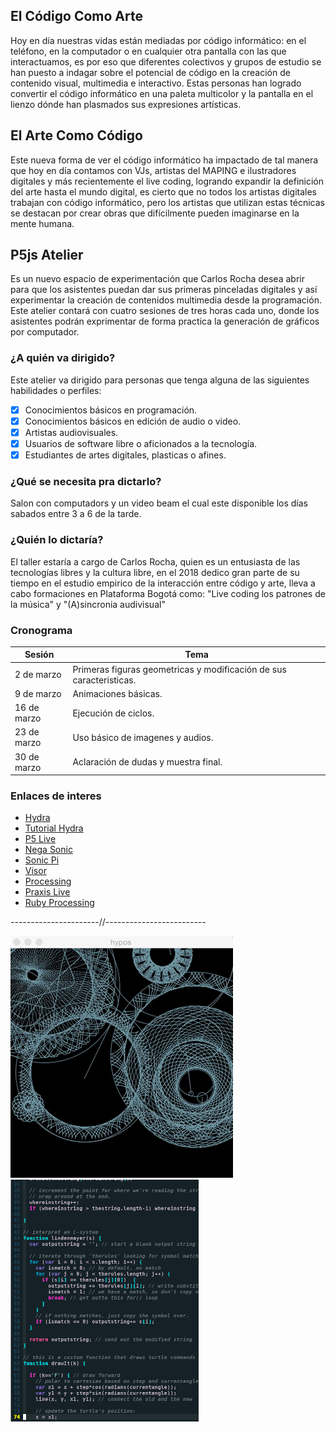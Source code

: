 ## El Código Como Arte

Hoy en día nuestras vidas están mediadas por código informático: en el teléfono, en la computador o en cualquier otra pantalla con las que interactuamos, es por eso que diferentes colectivos y grupos de estudio se han puesto a indagar sobre el potencial de código en la creación de contenido visual, multimedia e interactivo.
Estas personas han logrado convertir el código informático en una paleta multicolor y la pantalla en el lienzo dónde han plasmados sus expresiones artísticas.

## El Arte Como Código

Este nueva forma de ver el código informático ha impactado de tal manera que hoy en día contamos con VJs, artistas del MAPING e ilustradores digitales y más recientemente el live coding, logrando expandir la definición del arte hasta el mundo digital, es cierto que no todos los artistas digitales trabajan con código informático, pero los artistas que utilizan estas técnicas se destacan por crear obras que difícilmente pueden imaginarse en la mente humana.

## P5js Atelier

Es un nuevo espacio de experimentación que Carlos Rocha desea abrir para que los asistentes puedan dar sus primeras pinceladas digitales y así experimentar la creación de contenidos multimedia desde la programación. Este atelier contará con cuatro sesiones de tres horas cada uno, donde los asistentes podrán exprimentar de forma practica la generación de gráficos por computador.

### ¿A quién va dirigido?

Este atelier va dirigido para personas que tenga alguna de las siguientes habilidades o perfiles: 

* [x] Conocimientos básicos en programación.
* [x] Conocimientos básicos en edición de audio o video.
* [x] Artistas audiovisuales.
* [x] Usuarios de software libre o aficionados a la tecnología.
* [x] Estudiantes de artes digitales, plasticas o afines.

### ¿Qué se necesita pra dictarlo?

Salon con computadors y un video beam el cual este disponible los días sabados entre 3 a 6 de la tarde.

### ¿Quién lo dictaría?

El taller estaría a cargo de Carlos Rocha, quien es un entusiasta de las tecnologías libres y la cultura libre, en el 2018 dedico gran parte de su tiempo en el estudio empirico de la interacción entre código y arte, lleva a cabo formaciones en Plataforma Bogotá como: "Live coding los patrones de la música" y "(A)sincronia audivisual"

### Cronograma

Sesión | Tema
------ | -----
2 de marzo | Primeras figuras geometricas y modificación de sus caracteristicas. 
9 de marzo | Animaciones básicas.
16 de marzo | Ejecución de ciclos.
23 de marzo | Uso básico de imagenes y audios.
30 de marzo | Aclaración de dudas y muestra final.

### Enlaces de interes

* [Hydra](https://hydra-editor.glitch.me/)
* [Tutorial Hydra](https://github.com/toplapbogota/una-introduccion-a-hydra?fbclid=IwAR1NDYLuBTWvW-4knMMHOmwem37UFXSzhrNDypkTYTMk1ScdPMQ9Cfhv7ZQ)
* [P5 Live](https://teddavis.org/p5live/)
* [Nega Sonic](https://negasonic.herokuapp.com/)
* [Sonic Pi](https://sonic-pi.net/)
* [Visor](http://www.visor.live/)
* [Processing](https://www.processing.org/)
* [Praxis Live](https://www.praxislive.org/)
* [Ruby Processing](https://ruby-processing.github.io/)

----------------------//-------------------------

![](giphy.gif) ![](codigo.png)
